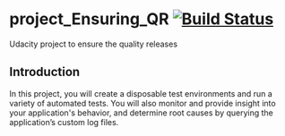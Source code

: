 # project_Ensuring_QR [![Build Status](https://dev.azure.com/devops21a/proj-ensuring-QR/_apis/build/status/proj-ensuring-QR-CI?branchName=main)](https://dev.azure.com/devops21a/proj-ensuring-QR/_build/latest?definitionId=8&branchName=main)
Udacity project to ensure the quality releases 

## Introduction
In this project, you will create a disposable test environments and run a variety of automated tests. You will also monitor and provide insight into your application's behavior, and determine root causes by querying the application’s custom log files.


